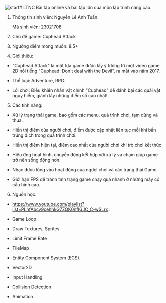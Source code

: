 ![start](https://github.com/anhtuan74k5/GameProject/assets/159017081/cbfa25ea-99de-4882-b7de-09d2133b608c)# LTNC
Bài tập online và bài tập lớn của môn lập trình nâng cao.

1. Thông tin sinh viên: Nguyễn Lê Anh Tuấn.

    Mã sinh viên: 23021708

2. Chủ đề game: Cuphead Attack

3. Ngưỡng điểm mong muốn: 8.5+


4. Giới thiệu:

- "Cuphead Attack" là một tựa game được lấy ý tưởng từ một video game 2D nổi tiếng "Cuphead: Don't deal with the Devil", ra mắt vào năm 2017.

- Thể loại: Adventure, RPG.

- Lối chơi: Điều khiển nhân vật chính "Cuphead" để đánh bại các quái vật nguy hiểm, giành lấy những điểm số cao nhất!


5. Các tính năng:

- Xử lý trạng thái game, bao gồm các menu, quá trình chơi, tạm dừng và thua.

- Hiển thị điểm của người chơi, điểm được cập nhật liên tục mỗi khi bắn trúng địch trong quá trình chơi.

- Hiển thị điểm hiện tại, điểm cao nhất của người chơi khi trò chơi kết thúc

- Hiệu ứng hoạt hình, chuyển động kết hợp với xử lý va chạm giúp game trở nên sống động hơn.

- Nhạc được lồng vào hoạt động của người chơi và các trạng thái Game.

- Giới hạn FPS để tránh tình trạng game chạy quá nhanh ở những máy có cấu hình cao.

6. Nguồn học:

- https://www.youtube.com/playlist?list=PLhfAbcv9cehhkG7ZQK0nfIGJC_C-wSLrx :

+ Game Loop

+ Draw Textures, Sprites.

+ Limit Frame Rate

+ TileMap

+ Entity Component System (ECS).

+ Vector2D

+ Input Handling

+ Collision Detection

+ Animation



